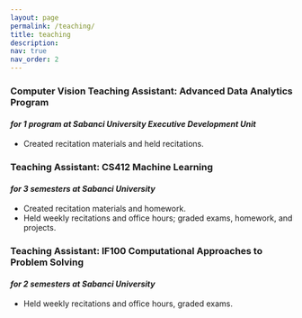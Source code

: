 ```yaml
---
layout: page
permalink: /teaching/
title: teaching
description: 
nav: true
nav_order: 2
---
```


### **Computer Vision Teaching Assistant: Advanced Data Analytics Program**  
#### *for 1 program at Sabanci University Executive Development Unit*
- Created recitation materials and held recitations.


### **Teaching Assistant: CS412 Machine Learning**  
#### *for 3 semesters at Sabanci University*
- Created recitation materials and homework.
- Held weekly recitations and office hours; graded exams, homework, and projects.


### **Teaching Assistant: IF100 Computational Approaches to Problem Solving**  
#### *for 2 semesters at Sabanci University*
- Held weekly recitations and office hours, graded exams.

